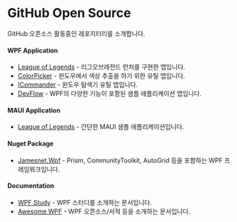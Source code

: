 # GitHub Open Source
GitHub 오픈소스 활동중인 레포지터리를 소개합니다.

#### WPF Application
- [League of Legends](https://github.com/jamesnet214/leagueoflegends) - 리그오브레전드 런처를 구현한 앱입니다.
- [ColorPicker](https://github.com/jamesnet214/colorpicker) - 윈도우에서 색상 추출을 하기 위한 유틸 앱입니다.
- [ICommander](https://github.com/jamesnet214/devflow) - 윈도우 탐색기 유틸 앱입니다.
- [DevFlow](https://github.com/jamesnet214/devflow) - WPF의 다양한 기능이 포함된 샘플 애플리케이션 앱입니다.

#### MAUI Application
- [League of Legends](https://github.com/jamesnet214/maui-premierleague) - 간단한 MAUI 샘플 애플리케이션입니다.

#### Nuget Package
- [Jamesnet.Wpf](https://github.com/jamesnet214/jamesnetwpf) - Prism, CommunityToolkit, AutoGrid 등을 포함하는 WPF 프레임워크입니다.

#### Documentation
- [WPF Study](https://github.com/jamesnet214/wpf) - WPF 스터디를 소개하는 문서입니다.
- [Awesome WPF](https://github.com/jamesnet214/awesome-wpf) - WPF 오픈소스/서적 등을 소개하는 문서입니다.
